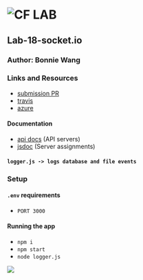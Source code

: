 # ![CF](http://i.imgur.com/7v5ASc8.png) LAB

## Lab-18-socket.io

### Author: Bonnie Wang

### Links and Resources

- [submission PR](http://xyz.com)
- [travis](http://xyz.com)
- [azure](https://lab-19-logger-bw.azurewebsites.net)

#### Documentation

- [api docs](http://xyz.com) (API servers)
- [jsdoc](http://xyz.com) (Server assignments)

#### `logger.js -> logs database and file events`

### Setup

#### `.env` requirements

- `PORT 3000`

#### Running the app

- `npm i`
- `npm start`
- `node logger.js`

![](./files/uml.jpg)
